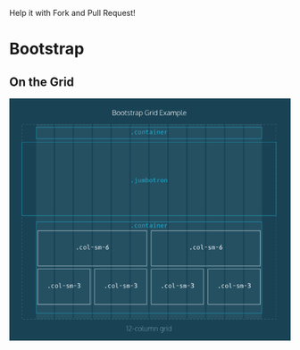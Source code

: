 Help it with Fork and Pull Request!

# Bootstrap

## On the Grid

![alt text](https://github.com/devwdougherty/personal-developer-wiki/blob/master/Programming%20Languages/CSS/bootstrap-01.png)
